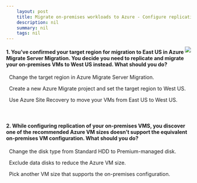 ```yaml
---
    layout: post
    title: Migrate on-premises workloads to Azure - Configure replication of on-premises virtual machines
    description: nil
    summary: nil
    tags: nil
---
```



 <a target="_blank" href="https://docs.microsoft.com/en-us/learn/modules/migrate-on-premises-workloads-azure/3-configure-replication-on-premises-virtual-machines/"><i class="fas fa-external-link-alt"></i> </a>
 <img align="right" src="https://docs.microsoft.com/en-us/learn/achievements/migrate-onpremises-workloads-azure.svg">
####  1. You’ve confirmed your target region for migration to East US in Azure Migrate Server Migration. You decide you need to replicate and migrate your on-premises VMs to West US instead. What should you do?


<i class='far fa-square'></i> &nbsp;&nbsp;Change the target region in Azure Migrate Server Migration.

<i class='fas fa-check-square' style='color: Dodgerblue;'></i> &nbsp;&nbsp;Create a new Azure Migrate project and set the target region to West US.

<i class='far fa-square'></i> &nbsp;&nbsp;Use Azure Site Recovery to move your VMs from East US to West US.
<br />
<br />
<br />

####  2. While configuring replication of your on-premises VMS, you discover one of the recommended Azure VM sizes doesn’t support the equivalent on-premises VM configuration. What should you do?


<i class='far fa-square'></i> &nbsp;&nbsp;Change the disk type from Standard HDD to Premium-managed disk.

<i class='far fa-square'></i> &nbsp;&nbsp;Exclude data disks to reduce the Azure VM size.

<i class='fas fa-check-square' style='color: Dodgerblue;'></i> &nbsp;&nbsp;Pick another VM size that supports the on-premises configuration.
<br />
<br />
<br />
